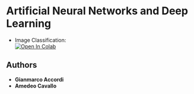 # Artificial Neural Networks and Deep Learning

* Image Classification: <br>
[![Open In Colab](https://colab.research.google.com/assets/colab-badge.svg)](https://colab.research.google.com/github/amecava/an2dl/blob/master/image_classification.ipynb)

## Authors

* **Gianmarco Accordi**
* **Amedeo Cavallo**
